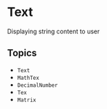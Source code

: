 
# Text

Displaying string content to user

## Topics
- ``Text``
- ``MathTex``
- ``DecimalNumber``
- ``Tex``
- ``Matrix``
